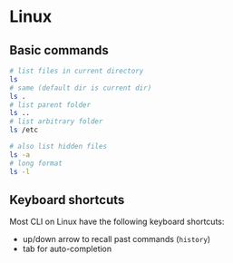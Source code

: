 # Linux

## Basic commands

```bash
# list files in current directory
ls
# same (default dir is current dir)
ls .
# list parent folder
ls ..
# list arbitrary folder
ls /etc

# also list hidden files
ls -a
# long format
ls -l
```

## Keyboard shortcuts

Most CLI on Linux have the following keyboard shortcuts:
- up/down arrow to recall past commands (`history`)
- tab for auto-completion